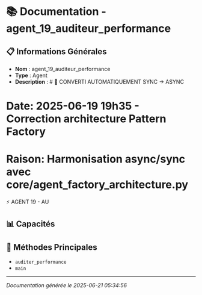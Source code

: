 # 📚 Documentation - agent_19_auditeur_performance

## 📋 Informations Générales
- **Nom** : agent_19_auditeur_performance
- **Type** : Agent
- **Description** : # 🔧 CONVERTI AUTOMATIQUEMENT SYNC → ASYNC
# Date: 2025-06-19 19h35 - Correction architecture Pattern Factory
# Raison: Harmonisation async/sync avec core/agent_factory_architecture.py

⚡ AGENT 19 - AU

## 📊 Capacités


## 🔧 Méthodes Principales
- `auditer_performance`
- `main`

---
*Documentation générée le 2025-06-21 05:34:56*
